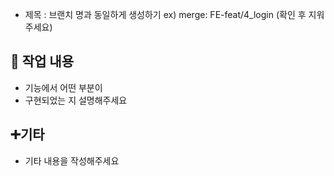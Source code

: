 - 제목 : 브랜치 명과 동일하게 생성하기
  ex) merge: FE-feat/4_login
  (확인 후 지워주세요)

## 🔎 작업 내용

- 기능에서 어떤 부분이
- 구현되었는 지 설명해주세요
  <br/>

## ➕기타

- 기타 내용을 작성해주세요

<br/>


